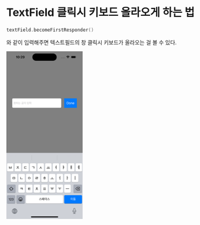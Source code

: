 # TextField 클릭시 키보드 올라오게 하는 법

```swift
textField.becomeFirstResponder()
```
와 같이 입력해주면 텍스트필드의 창 클릭시 키보드가 올라오는 걸 볼 수 있다.

<img src="키보드 나와라 얍.png" width="200" height="440"/>